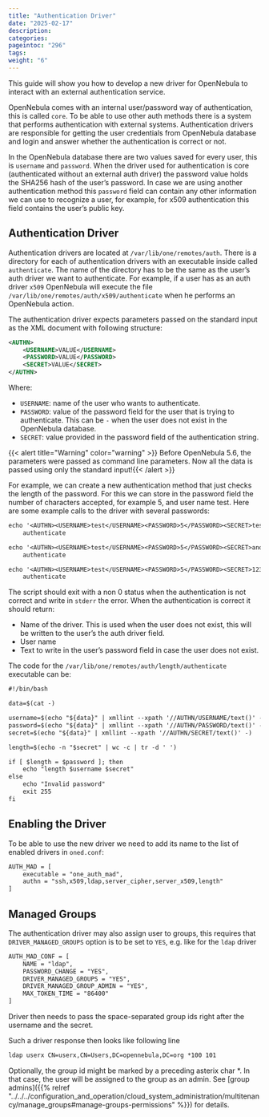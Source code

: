 ```yaml
---
title: "Authentication Driver"
date: "2025-02-17"
description:
categories:
pageintoc: "296"
tags:
weight: "6"
---
```


<a id="devel-auth"></a>

<!--# Authentication Driver -->

This guide will show you how to develop a new driver for OpenNebula to interact with an external authentication service.

OpenNebula comes with an internal user/password way of authentication, this is called `core`. To be able to use other auth methods there is a system that performs authentication with external systems. Authentication drivers are responsible for getting the user credentials from OpenNebula database and login and answer whether the authentication is correct or not.

In the OpenNebula database there are two values saved for every user, this is `username` and `password`. When the driver used for authentication is core (authenticated without an external auth driver) the password value holds the SHA256 hash of the user’s password. In case we are using another authentication method this `password` field can contain any other information we can use to recognize a user, for example, for x509 authentication this field contains the user’s public key.

## Authentication Driver

Authentication drivers are located at `/var/lib/one/remotes/auth`. There is a directory for each of authentication drivers with an executable inside called `authenticate`. The name of the directory has to be the same as the user’s auth driver we want to authenticate. For example, if a user has as an auth driver `x509` OpenNebula will execute the file `/var/lib/one/remotes/auth/x509/authenticate` when he performs an OpenNebula action.

The authentication driver expects parameters passed on the standard input as the XML document with following structure:

```xml
<AUTHN>
    <USERNAME>VALUE</USERNAME>
    <PASSWORD>VALUE</PASSWORD>
    <SECRET>VALUE</SECRET>
</AUTHN>
```

Where:

- `USERNAME`: name of the user who wants to authenticate.
- `PASSWORD`: value of the password field for the user that is trying to authenticate. This can be `-` when the user does not exist in the OpenNebula database.
- `SECRET`: value provided in the password field of the authentication string.

{{< alert title="Warning" color="warning" >}}
Before OpenNebula 5.6, the parameters were passed as command line parameters. Now all the data is passed using only the standard input!{{< /alert >}} 

For example, we can create a new authentication method that just checks the length of the password. For this we can store in the password field the number of characters accepted, for example 5, and user name test. Here are some example calls to the driver with several passwords:

```default
echo '<AUTHN><USERNAME>test</USERNAME><PASSWORD>5</PASSWORD><SECRET>testpassword</SECRET></AUTHN>' | \
    authenticate

echo '<AUTHN><USERNAME>test</USERNAME><PASSWORD>5</PASSWORD><SECRET>another_try</SECRET></AUTHN>' | \
    authenticate

echo '<AUTHN><USERNAME>test</USERNAME><PASSWORD>5</PASSWORD><SECRET>12345</SECRET></AUTHN>' | \
    authenticate
```

The script should exit with a non 0 status when the authentication is not correct and write in `stderr` the error. When the authentication is correct it should return:

- Name of the driver. This is used when the user does not exist, this will be written to the user’s the auth driver field.
- User name
- Text to write in the user’s password field in case the user does not exist.

The code for the `/var/lib/one/remotes/auth/length/authenticate` executable can be:

```default
#!/bin/bash

data=$(cat -)

username=$(echo "${data}" | xmllint --xpath '//AUTHN/USERNAME/text()' -)
password=$(echo "${data}" | xmllint --xpath '//AUTHN/PASSWORD/text()' -)
secret=$(echo "${data}" | xmllint --xpath '//AUTHN/SECRET/text()' -)

length=$(echo -n "$secret" | wc -c | tr -d ' ')

if [ $length = $password ]; then
    echo "length $username $secret"
else
    echo "Invalid password"
    exit 255
fi
```

## Enabling the Driver

To be able to use the new driver we need to add its name to the list of enabled drivers in `oned.conf`:

```default
AUTH_MAD = [
    executable = "one_auth_mad",
    authn = "ssh,x509,ldap,server_cipher,server_x509,length"
]
```

## Managed Groups

The authentication driver may also assign user to groups, this requires that `DRIVER_MANAGED_GROUPS` option is to be set to `YES`, e.g. like for the `ldap` driver

```default
AUTH_MAD_CONF = [
    NAME = "ldap",
    PASSWORD_CHANGE = "YES",
    DRIVER_MANAGED_GROUPS = "YES",
    DRIVER_MANAGED_GROUP_ADMIN = "YES",
    MAX_TOKEN_TIME = "86400"
]
```

Driver then needs to pass the space-separated group ids right after the username and the secret.

Such a driver response then looks like following line

```default
ldap userx CN=userx,CN=Users,DC=opennebula,DC=org *100 101
```

Optionally, the group id might be marked by a preceding asterix char \*. In that case, the user will be assigned to the group as an admin. See [group admins]({{% relref "../../../configuration_and_operation/cloud_system_administration/multitenancy/manage_groups#manage-groups-permissions" %}}) for details.
